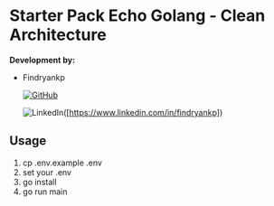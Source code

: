 # Starter Pack Echo Golang - Clean Architecture

**Development by:** 
- Findryankp
  
  [![GitHub](https://img.shields.io/badge/-Findryan-black?style=for-the-badge&logo=github&logoColor=white)]([https://github.com/Findryankp])

  ![LinkedIn](https://img.shields.io/badge/-Findryan-blue?style=for-the-badge&logo=linkedin&logoColor=white)([https://www.linkedin.com/in/findryankp])

## Usage
1. cp .env.example .env
2. set your .env
3. go install
4. go run main